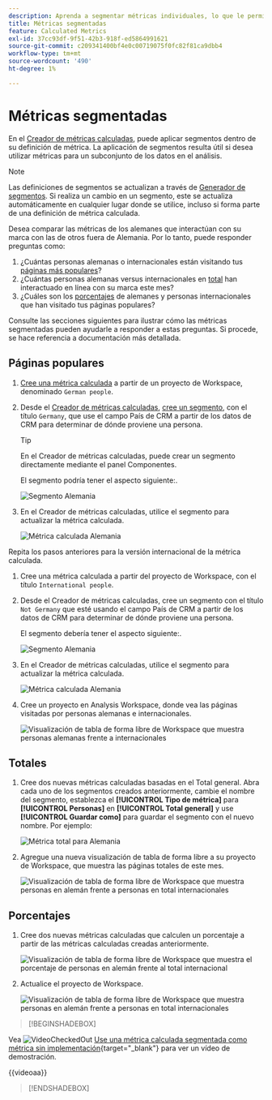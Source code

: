 ```yaml
---
description: Aprenda a segmentar métricas individuales, lo que le permite realizar comparaciones de métricas dentro de la misma visualización.
title: Métricas segmentadas
feature: Calculated Metrics
exl-id: 37cc93df-9f51-42b3-918f-ed5864991621
source-git-commit: c209341400bf4e0c00719075f0fc82f81ca9dbb4
workflow-type: tm+mt
source-wordcount: '490'
ht-degree: 1%

---
```


# Métricas segmentadas

En el [Creador de métricas calculadas](cm-build-metrics.md#definition-builder), puede aplicar segmentos dentro de su definición de métrica. La aplicación de segmentos resulta útil si desea utilizar métricas para un subconjunto de los datos en el análisis.

>[!NOTE]
>
>Las definiciones de segmentos se actualizan a través de [Generador de segmentos](/help/components/segments/seg-builder.md). Si realiza un cambio en un segmento, este se actualiza automáticamente en cualquier lugar donde se utilice, incluso si forma parte de una definición de métrica calculada.
>

Desea comparar las métricas de los alemanes que interactúan con su marca con las de otros fuera de Alemania. Por lo tanto, puede responder preguntas como:

1. ¿Cuántas personas alemanas o internacionales están visitando tus [páginas más populares](#popular-pages)?
1. ¿Cuántas personas alemanas versus internacionales en [total](#totals) han interactuado en línea con su marca este mes?
1. ¿Cuáles son los [porcentajes](#percentages) de alemanes y personas internacionales que han visitado tus páginas populares?

Consulte las secciones siguientes para ilustrar cómo las métricas segmentadas pueden ayudarle a responder a estas preguntas. Si procede, se hace referencia a documentación más detallada.

## Páginas populares

1. [Cree una métrica calculada](cm-workflow.md) a partir de un proyecto de Workspace, denominado `German people`.
1. Desde el [Creador de métricas calculadas](cm-build-metrics.md), [cree un segmento](/help/components/segments/seg-builder.md), con el título `Germany`, que use el campo País de CRM a partir de los datos de CRM para determinar de dónde proviene una persona.

   >[!TIP]
   >
   >En el Creador de métricas calculadas, puede crear un segmento directamente mediante el panel Componentes.
   >   

   El segmento podría tener el aspecto siguiente:.

   ![Segmento Alemania](assets/filter-germany.png)

1. En el Creador de métricas calculadas, utilice el segmento para actualizar la métrica calculada.

   ![Métrica calculada Alemania](assets/calculated-metric-germany.png)

Repita los pasos anteriores para la versión internacional de la métrica calculada.

1. Cree una métrica calculada a partir del proyecto de Workspace, con el título `International people`.
1. Desde el Creador de métricas calculadas, cree un segmento con el título `Not Germany` que esté usando el campo País de CRM a partir de los datos de CRM para determinar de dónde proviene una persona.

   El segmento debería tener el aspecto siguiente:.

   ![Segmento Alemania](assets/filter-not-germany.png)

1. En el Creador de métricas calculadas, utilice el segmento para actualizar la métrica calculada.

   ![Métrica calculada Alemania](assets/calculated-metric-notgermany.png)


1. Cree un proyecto en Analysis Workspace, donde vea las páginas visitadas por personas alemanas e internacionales.

   ![Visualización de tabla de forma libre de Workspace que muestra personas alemanas frente a internacionales](assets/workspace-german-vs-international.png)


## Totales

1. Cree dos nuevas métricas calculadas basadas en el Total general. Abra cada uno de los segmentos creados anteriormente, cambie el nombre del segmento, establezca el **[!UICONTROL Tipo de métrica]** para **[!UICONTROL Personas]** en **[!UICONTROL Total general]** y use **[!UICONTROL Guardar como]** para guardar el segmento con el nuevo nombre. Por ejemplo:

   ![Métrica total para Alemania](assets/calculated-metric-germany-total.png)

1. Agregue una nueva visualización de tabla de forma libre a su proyecto de Workspace, que muestra las páginas totales de este mes.

   ![Visualización de tabla de forma libre de Workspace que muestra personas en alemán frente a personas en total internacionales](assets/workspace-german-vs-international-totals.png)


## Porcentajes

1. Cree dos nuevas métricas calculadas que calculen un porcentaje a partir de las métricas calculadas creadas anteriormente.

   ![Visualización de tabla de forma libre de Workspace que muestra el porcentaje de personas en alemán frente al total internacional](assets/calculated-metric-germany-total-percentage.png)


1. Actualice el proyecto de Workspace.

   ![Visualización de tabla de forma libre de Workspace que muestra personas en alemán frente a personas en total internacionales](assets/workspace-german-vs-international-totals-percentage.png)



>[!BEGINSHADEBOX]

Vea ![VideoCheckedOut](/help/assets/icons/VideoCheckedOut.svg) [Use una métrica calculada segmentada como métrica sin implementación](https://video.tv.adobe.com/v/25407?quality=12&learn=on){target="_blank"} para ver un vídeo de demostración.

{{videoaa}}

>[!ENDSHADEBOX]


